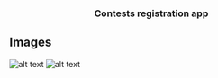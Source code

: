 <div id="top"></div>


<h3 align="center">Contests registration app</h3>
</div>




<!-- ABOUT THE PROJECT -->
## Images

![alt text](https://i.imgur.com/47IwAHg.png)
![alt text](https://i.imgur.com/aBBsBcX.png)
